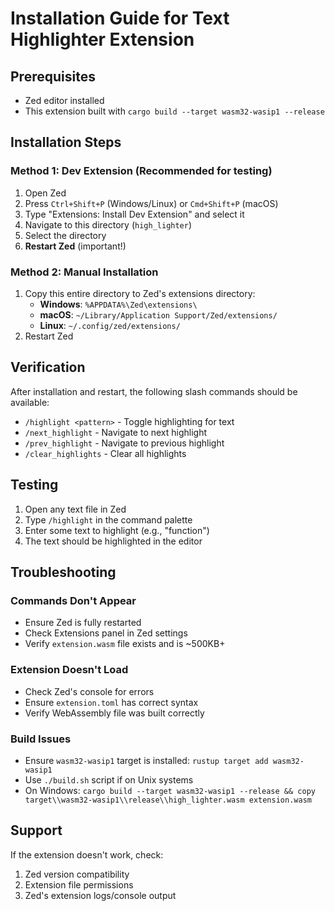 # Installation Guide for Text Highlighter Extension

## Prerequisites
- Zed editor installed
- This extension built with `cargo build --target wasm32-wasip1 --release`

## Installation Steps

### Method 1: Dev Extension (Recommended for testing)
1. Open Zed
2. Press `Ctrl+Shift+P` (Windows/Linux) or `Cmd+Shift+P` (macOS)
3. Type "Extensions: Install Dev Extension" and select it
4. Navigate to this directory (`high_lighter`)
5. Select the directory
6. **Restart Zed** (important!)

### Method 2: Manual Installation
1. Copy this entire directory to Zed's extensions directory:
   - **Windows**: `%APPDATA%\Zed\extensions\`
   - **macOS**: `~/Library/Application Support/Zed/extensions/`
   - **Linux**: `~/.config/zed/extensions/`
2. Restart Zed

## Verification
After installation and restart, the following slash commands should be available:

- `/highlight <pattern>` - Toggle highlighting for text
- `/next_highlight` - Navigate to next highlight
- `/prev_highlight` - Navigate to previous highlight  
- `/clear_highlights` - Clear all highlights

## Testing
1. Open any text file in Zed
2. Type `/highlight` in the command palette
3. Enter some text to highlight (e.g., "function")
4. The text should be highlighted in the editor

## Troubleshooting

### Commands Don't Appear
- Ensure Zed is fully restarted
- Check Extensions panel in Zed settings
- Verify `extension.wasm` file exists and is ~500KB+

### Extension Doesn't Load
- Check Zed's console for errors
- Ensure `extension.toml` has correct syntax
- Verify WebAssembly file was built correctly

### Build Issues
- Ensure `wasm32-wasip1` target is installed: `rustup target add wasm32-wasip1`
- Use `./build.sh` script if on Unix systems
- On Windows: `cargo build --target wasm32-wasip1 --release && copy target\\wasm32-wasip1\\release\\high_lighter.wasm extension.wasm`

## Support
If the extension doesn't work, check:
1. Zed version compatibility
2. Extension file permissions
3. Zed's extension logs/console output